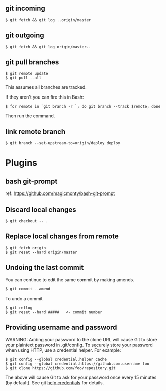 

## git incoming

    $ git fetch && git log ..origin/master

## git outgoing

    $ git fetch && git log origin/master..

## git pull branches

    $ git remote update
    $ git pull --all

This assumes all branches are tracked.

If they aren't you can fire this in Bash:

    $ for remote in `git branch -r `; do git branch --track $remote; done
    
Then run the command.

## link remote branch

    $ git branch --set-upstream-to=origin/deploy deploy

# Plugins

## bash git-prompt

ref: https://github.com/magicmonty/bash-git-prompt


## Discard local changes

    $ git checkout -- .

## Replace local changes from remote

    $ git fetch origin
    $ git reset --hard origin/master

## Undoing the last commit

You can continue to edit the same commit by making amends.

    $ git commit --amend

To undo a commit

    $ git reflog
    $ git reset --hard #####   <- commit number

## Providing username and password

WARNING: Adding your password to the clone URL will cause Git to store your plaintext password in .git/config. To securely store your password when using HTTP, use a credential helper. For example:

    $ git config --global credential.helper cache
    $ git config --global credential.https://github.com.username foo
    $ git clone https://github.com/foo/repository.git
    
The above will cause Git to ask for your password once every 15 minutes (by default). See git [help credentials](https://git-scm.com/docs/gitcredentials) for details.
